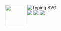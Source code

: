 <img align="left" src="https://user-images.githubusercontent.com/74038190/212284087-bbe7e430-757e-4901-90bf-4cd2ce3e1852.gif" width="68">   
<img src="https://readme-typing-svg.demolab.com?font=Montserrat&size=25&duration=3000&pause=100&multiline=true&width=650&height=80&lines=Hi,+I'm+Ricardo!;A+technology+enthusiast+passionate+about+learning.; ; " alt="Typing SVG" /> <a href="https://github.com/FelipeRicardo5">

<div> 
  <a href="https://www.instagram.com/oricardofotografia/" target="_blank"><img src="https://img.shields.io/badge/-Instagram-%23E4405F?style=for-the-badge&logo=instagram&logoColor=white" target="_blank"></a>
  <a href = "emailto:felipe1ricardo158@gmail.com"><img src="https://img.shields.io/badge/-Gmail-%23333?style=for-the-badge&logo=gmail&logoColor=white" target="_blank"></a>
  <a href="https://www.linkedin.com/in/felipe-ricardo-developer/" target="_blank"><img src="https://img.shields.io/badge/-LinkedIn-%230077B5?style=for-the-badge&logo=linkedin&logoColor=white" target="_blank"></a>
</div>
